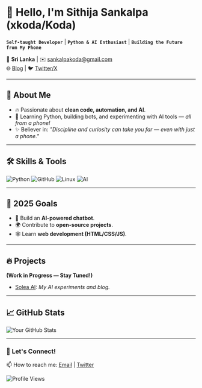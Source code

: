 # 👋 Hello, I'm Sithija Sankalpa (xkoda/Koda)  

**`Self-taught Developer`** | **`Python & AI Enthusiast`** | **`Building the Future from My Phone`**  

📍 **Sri Lanka** | ✉️ [sankalpakoda@gmail.com](mailto:sankalpakoda@gmail.com)  
🌐 [Blog](https://soleaai.blogspot.com) | 🐦 [Twitter/X](https://x.com/xsithij)  

---

## 🚀 **About Me**  
- 🔥 Passionate about **clean code, automation, and AI**.  
- 📱 Learning Python, building bots, and experimenting with AI tools — *all from a phone!*  
- ✨ Believer in: *"Discipline and curiosity can take you far — even with just a phone."*  

---

## 🛠️ **Skills & Tools**  
![Python](https://img.shields.io/badge/Python-3776AB?style=flat&logo=python&logoColor=white) 
![GitHub](https://img.shields.io/badge/GitHub-181717?logo=github&logoColor=white) 
![Linux](https://img.shields.io/badge/Linux-FCC624?logo=linux&logoColor=black) 
![AI](https://img.shields.io/badge/AI-FF6F00?logo=openai&logoColor=white)  

---

## 🎯 **2025 Goals**  
- 🤖 Build an **AI-powered chatbot**.  
- 🌍 Contribute to **open-source projects**.  
- 🕸️ Learn **web development (HTML/CSS/JS)**.  

---

## 🔥 **Projects**  
**(Work in Progress — Stay Tuned!)**  
- [Solea AI](https://soleaai.blogspot.com): *My AI experiments and blog.*  

---

## 📈 **GitHub Stats**  
![Your GitHub Stats](https://github-readme-stats.vercel.app/api?username=xkoda&show_icons=true&theme=radical)  

---

### 🤝 **Let's Connect!**  
📫 How to reach me: [Email](mailto:sankalpakoda@gmail.com) | [Twitter](https://x.com/xsithij)  

![Profile Views](https://komarev.com/ghpvc/?username=xkoda&color=blue&label=Profile+Views)  